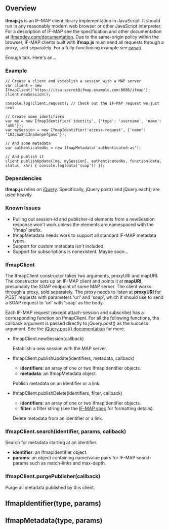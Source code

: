 ## Overview ##

**ifmap.js** is an IF-MAP client library implementation in JavaScript. It should
run in any reasonably modern web browser or other JavaScript interpreter. For a
description of IF-MAP see the specification and other documentation at
[ifmapdev.com/documentation](http://ifmapdev.com/documentation). Due to the
same-origin policy within the browser, IF-MAP clients built with **ifmap.js**
must send all requests through a proxy, sold separately. For a fully-functioning
example see [jsmap](http://github.com/andrewmbenton/jsmap).

Enough talk. Here's an...

### Example ###

    // Create a client and establish a session with a MAP server
    var client = new IfmapClient('https://itsa:secret@ifmap.example.com:8686/ifmap');
    client.newSession();
    
    console.log(client.request); // Check out the IF-MAP request we just sent
    
    // Create some identifiers
    var me = new IfmapIdentifier('identity', {'type': 'username', 'name': 'amb'});
    var mySession = new IfmapIdentifier('access-request', {'name': '103:aw8h13nadwnpefgasd'});
    
    // And some metadata
    var authenticatedAs = new IfmapMetadata('authenticated-as');
    
    // And publish it
    client.publishUpdate([me, mySession], authenticatedAs, function(data, status, xhr) { console.log(data['soap']) });

### Dependencies ###

**ifmap.js** relies on [jQuery](http://jquery.com). Specifically, jQuery.post()
and jQuery.each() are used heavily.

### Known Issues ###

-  Pulling out session-id and publisher-id elements from a newSession response
   won't work unless the elements are namespaced with the 'ifmap' prefix.
-  IfmapMetadata needs work to support all standard IF-MAP metadata types.
-  Support for custom metadata isn't included.
-  Support for subscriptions is nonexistent. Maybe soon...

### IfmapClient ###

The IfmapClient constructor takes two arguments, proxyURI and mapURI. The constructor
sets up an IF-MAP client and points it at **mapURI**, presumably the SOAP endpoint
of some MAP server. The client works through a proxy, sold separately. The
proxy needs to listen at **proxyURI** for POST requests with parameters 'url' and
'soap', which it should use to send a SOAP request to 'url' with 'soap' as the
body.

Each IF-MAP request (except attach-session and subscribe) has a corresponding
function on IfmapClient. For all the following functions, the callback argument
is passed directly to jQuery.post() as the success argument. See the
[jQuery.post() documentation](http://api.jquery.com/jQuery.post/) for more.

-  IfmapClient.newSession(callback)
   
   Establish a new session with the MAP server.

-  IfmapClient.publishUpdate(identifiers, metadata, callback)
   -  **identifiers**: an array of one or two IfmapIdentifier objects.
   -  **metadata**: an IfmapMetadata object.
   
   Publish metadata on an identifier or a link.

-  IfmapClient.publishDelete(identifiers, filter, callback)
   -  **identifiers**: an array of one or two IfmapIdentifier objects.
   -  **filter**: a filter string (see the
      [IF-MAP spec](http://ifmapdev.com/documentation) for formatting details).
   
   Delete metadata from an identifier or a link.

### IfmapClient.search(identifier, params, callback) ###
Search for metadata starting at an identifier.

-  **identifier**: an IfmapIdentifier object.
-  **params**: an object containing name/value pairs for IF-MAP search params
   such as match-links and max-depth.

### IfmapClient.purgePublisher(callback) ###
Purge all metadata published by this client.

## IfmapIdentifier(type, params) ##

## IfmapMetadata(type, params) ##

